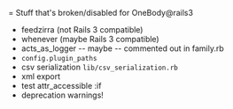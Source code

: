 = Stuff that's broken/disabled for OneBody@rails3

* feedzirra (not Rails 3 compatible)
* whenever (maybe Rails 3 compatible)
* acts_as_logger -- maybe -- commented out in family.rb
* `config.plugin_paths`
* csv serialization `lib/csv_serialization.rb`
* xml export
* test attr_accessible :if
* deprecation warnings!
